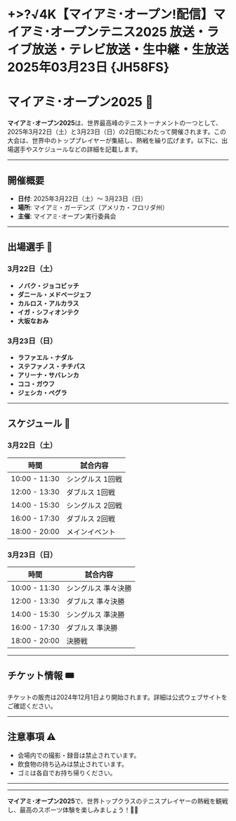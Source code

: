 # +>?√4K【マイアミ･オープン!配信】マイアミ･オープンテニス2025 放送・ライブ放送・テレビ放送・生中継・生放送 2025年03月23日 {JH58FS}

# マイアミ･オープン2025 🎾

**マイアミ･オープン2025**は、世界最高峰のテニストーナメントの一つとして、2025年3月22日（土）と3月23日（日）の2日間にわたって開催されます。この大会は、世界中のトッププレイヤーが集結し、熱戦を繰り広げます。以下に、出場選手やスケジュールなどの詳細を記載します。

---

## 開催概要

- **日付**: 2025年3月22日（土）〜 3月23日（日）
- **場所**: マイアミ・ガーデンズ（アメリカ・フロリダ州）
- **主催**: マイアミ･オープン実行委員会

---

## 出場選手 🎾

### 3月22日（土）
- **ノバク・ジョコビッチ**
- **ダニール・メドベージェフ**
- **カルロス・アルカラス**
- **イガ・シフィオンテク**
- **大坂なおみ**

### 3月23日（日）
- **ラファエル・ナダル**
- **ステファノス・チチパス**
- **アリーナ・サバレンカ**
- **ココ・ガウフ**
- **ジェシカ・ペグラ**

---

## スケジュール 📅

### 3月22日（土）
| 時間         | 試合内容              |
|--------------|-----------------------|
| 10:00 - 11:30 | シングルス 1回戦     |
| 12:00 - 13:30 | ダブルス 1回戦       |
| 14:00 - 15:30 | シングルス 2回戦     |
| 16:00 - 17:30 | ダブルス 2回戦       |
| 18:00 - 20:00 | メインイベント       |

### 3月23日（日）
| 時間         | 試合内容              |
|--------------|-----------------------|
| 10:00 - 11:30 | シングルス 準々決勝  |
| 12:00 - 13:30 | ダブルス 準々決勝    |
| 14:00 - 15:30 | シングルス 準決勝    |
| 16:00 - 17:30 | ダブルス 準決勝      |
| 18:00 - 20:00 | 決勝戦               |

---

## チケット情報 🎟️

チケットの販売は2024年12月1日より開始されます。詳細は公式ウェブサイトをご確認ください。

---

## 注意事項 ⚠️

- 会場内での撮影・録音は禁止されています。
- 飲食物の持ち込みは禁止されています。
- ゴミは各自でお持ち帰りください。

---


---

**マイアミ･オープン2025**で、世界トップクラスのテニスプレイヤーの熱戦を観戦し、最高のスポーツ体験を楽しみましょう！🎾🔥